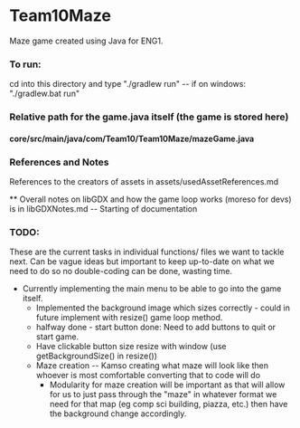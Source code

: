 # Team10Maze
Maze game created using Java for ENG1.

### To run:
cd into this directory and type "./gradlew run" -- if on windows: "./gradlew.bat run"

### Relative path for the game.java itself (the game is stored here)
#### core/src/main/java/com/Team10/Team10Maze/mazeGame.java

### References and Notes
References to the creators of assets in assets/usedAssetReferences.md

** Overall notes on libGDX and how the game loop works (moreso for devs) is in libGDXNotes.md -- Starting of documentation


### TODO:
These are the current tasks in individual functions/ files we want to tackle next. Can be vague ideas but important to keep up-to-date on what we need to do so no double-coding can be done, wasting time.

- Currently implementing the main menu to be able to go into the game itself.
    - Implemented the background image which sizes correctly - could in future implement with resize() game loop method.
    - halfway done - start button done: Need to add buttons to quit or start game.
    - Have clickable button size resize with window (use getBackgroundSize() in resize())
    - Maze creation -- Kamso creating what maze will look like then whoever is most comfortable converting that to code will do
         - Modularity for maze creation will be important as that will allow for us to just pass through the "maze" in whatever format we need for that map (eg comp sci building, piazza, etc.) then have the background change accordingly.

